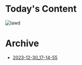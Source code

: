 # Today's Content

![lawd](https://ctl.s6img.com/society6/img/KI3TUMtowSPN0ldQxVDabOxQH2A/w_700/prints/~artwork/s6-original-art-uploads/society6/uploads/misc/e95ad960a7f940369c0aa6f0c0a097fb/~~/oh-lawd-he-comin-meme-prints.jpg)

# Archive
- [2023-12-30_17-14-55](archive/2023-12-30_17-14-55.md)
